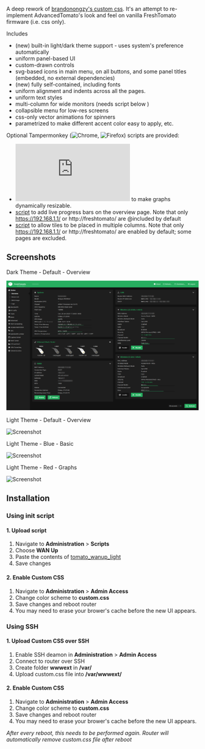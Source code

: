 A deep rework of [brandonongzy's custom css](https://github.com/brandonongzy/tomato-css). 
It's an attempt to re-implement AdvancedTomato's look and feel on vanilla FreshTomato firmware (i.e. css only). 

Includes 
* (new) built-in light/dark theme support - uses system's preference automatically
* uniform panel-based UI
* custom-drawn controls 
* svg-based icons in main menu, on all buttons, and some panel titles (embedded, no external dependencies)
* (new) fully self-contained, including fonts
* uniform alignment and indents across all the pages. 
* uniform text styles
* multi-column for wide monitors (needs script below )
* collapsible menu for low-res screens
* css-only vector animations for spinners
* parametrized to make different accent color easy to apply, etc. 

Optional Tampermonkey (![Chrome](https://chrome.google.com/webstore/detail/tampermonkey/dhdgffkkebhmkfjojejmpbldmpobfkfo?hl=en), ![Firefox](https://addons.mozilla.org/en-US/firefox/addon/tampermonkey/)) scripts are provided:
 * ![script](https://github.com/tsg2k2/tomato-css/raw/master/release/FreshTomatoGraphResizer.user.js) to make graphs dynamically resizable.  
 * [script](https://github.com/tsg2k2/tomato-css/raw/master/release/FreshTomatoProgressBarEnabler.user.js) to add live progress bars on the overview page. Note that only https://192.168.1.1/ or http://freshtomato/ are @included by default
 * [script](https://github.com/tsg2k2/tomato-css/raw/master/release/ColumnEnabler.user.js) to allow tiles to be placed in multiple columns.  Note that only https://192.168.1.1/ or http://freshtomato/ are enabled by default; some pages are excluded.


## Screenshots

Dark Theme - Default - Overview

![Screenshot](https://raw.githubusercontent.com/tsg2k2/tomato-css/master/dark-basic-green.png)

Light Theme - Default - Overview

![Screenshot](https://raw.githubusercontent.com/tsg2k2/tomato-css/master/light.png)

Light Theme - Blue - Basic

![Screenshot](https://raw.githubusercontent.com/tsg2k2/tomato-css/master/light-basic-blue.png)

Light Theme - Red - Graphs

![Screenshot](https://raw.githubusercontent.com/tsg2k2/tomato-css/master/light-traffic-red.png)



## Installation

### Using init script

#### 1. Upload script
1. Navigate to __Administration__ > __Scripts__
2. Choose __WAN Up__
3. Paste the contents of [tomato_wanup_light](https://github.com/tsg2k2/tomato-css/blob/master/tomato_wanup_light)
4. Save changes

#### 2. Enable Custom CSS
1. Navigate to __Administration__ > __Admin Access__
2. Change color scheme to __custom.css__
3. Save changes and reboot router
4. You may need to erase your brower's cache before the new UI appears.

### Using SSH

#### 1. Upload Custom CSS over SSH
1. Enable SSH deamon in __Administration__ > __Admin Access__
2. Connect to router over SSH
3. Create folder __wwwext__ in __/var/__
4. Upload custom.css file into __/var/wwwext/__

#### 2. Enable Custom CSS
1. Navigate to __Administration__ > __Admin Access__
2. Change color scheme to __custom.css__
3. Save changes and reboot router
4. You may need to erase your brower's cache before the new UI appears.

_After every reboot, this needs to be performed again. Router will automatically remove custom.css file after reboot_
